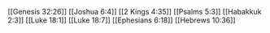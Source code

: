 [[Genesis 32:26]]
[[Joshua 6:4]]
[[2 Kings 4:35]]
[[Psalms 5:3]]
[[Habakkuk 2:3]]
[[Luke 18:1]]
[[Luke 18:7]]
[[Ephesians 6:18]]
[[Hebrews 10:36]]
